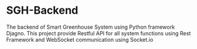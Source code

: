# SGH-Backend
The backend of Smart Greenhouse System using Python framework Djagno. This project provide Restful API for all system functions using Rest Framework and WebSocket communication using Socket.io
